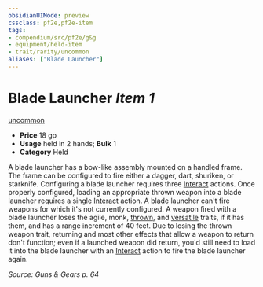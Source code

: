 ```yaml
---
obsidianUIMode: preview
cssclass: pf2e,pf2e-item
tags:
- compendium/src/pf2e/g&g
- equipment/held-item
- trait/rarity/uncommon
aliases: ["Blade Launcher"]
---
```

# Blade Launcher *Item 1*  
[uncommon](uncommon.md)  

- **Price** 18 gp
- **Usage** held in 2 hands; **Bulk** 1
- **Category** Held

A blade launcher has a bow-like assembly mounted on a handled frame. The frame can be configured to fire either a dagger, dart, shuriken, or starknife. Configuring a blade launcher requires three [Interact](interact.md) actions. Once properly configured, loading an appropriate thrown weapon into a blade launcher requires a single [Interact](interact.md) action. A blade launcher can't fire weapons for which it's not currently configured. A weapon fired with a blade launcher loses the agile, monk, [thrown](thrown.md), and [versatile](versatile.md) traits, if it has them, and has a range increment of 40 feet. Due to losing the thrown weapon trait, returning and most other effects that allow a weapon to return don't function; even if a launched weapon did return, you'd still need to load it into the blade launcher with an [Interact](interact.md) action to fire the blade launcher again.

*Source: Guns & Gears p. 64*